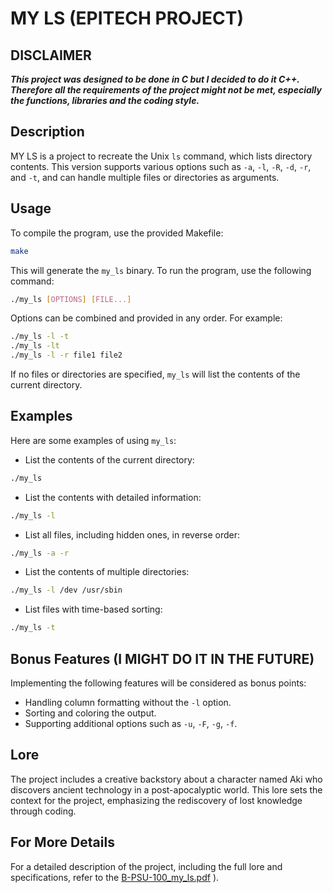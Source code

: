 # MY LS (EPITECH PROJECT)

## DISCLAIMER

**_This project was designed to be done in C but I decided to do it C++. Therefore all the requirements of the project might not be met, especially the functions, libraries and the coding style._** 

## Description

MY LS is a project to recreate the Unix `ls` command, which lists directory contents. This version supports various options such as `-a`, `-l`, `-R`, `-d`, `-r`, and `-t`, and can handle multiple files or directories as arguments.

## Usage

To compile the program, use the provided Makefile:

```sh
make
```

This will generate the `my_ls` binary. To run the program, use the following command:

```sh
./my_ls [OPTIONS] [FILE...]
```

Options can be combined and provided in any order. For example:

```sh
./my_ls -l -t
./my_ls -lt
./my_ls -l -r file1 file2
```

If no files or directories are specified, `my_ls` will list the contents of the current directory.

## Examples

Here are some examples of using `my_ls`:

- List the contents of the current directory:

```sh
./my_ls
```

- List the contents with detailed information:

```sh
./my_ls -l
```

- List all files, including hidden ones, in reverse order:

```sh
./my_ls -a -r
```

- List the contents of multiple directories:

```sh
./my_ls -l /dev /usr/sbin
```

- List files with time-based sorting:

```sh
./my_ls -t
```

## Bonus Features (I MIGHT DO IT IN THE FUTURE)

Implementing the following features will be considered as bonus points:

- Handling column formatting without the `-l` option.
- Sorting and coloring the output.
- Supporting additional options such as `-u`, `-F`, `-g`, `-f`.

## Lore

The project includes a creative backstory about a character named Aki who discovers ancient technology in a post-apocalyptic world. This lore sets the context for the project, emphasizing the rediscovery of lost knowledge through coding.

## For More Details

For a detailed description of the project, including the full lore and specifications, refer to the [B-PSU-100_my_ls.pdf](https://github.com/user-attachments/files/19797728/B-PSU-100_my_ls.pdf)
).
